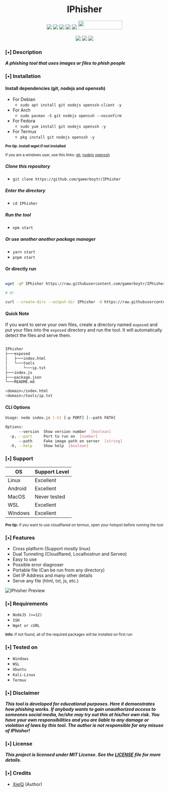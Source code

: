 <h1 align="center">IPhisher</h1>

<p align="center">
  <img src="https://img.shields.io/badge/Version-1.1.0-green?style=for-the-badge">
  <img src="https://img.shields.io/github/stars/gamerboytr/IPhisher?style=for-the-badge&color=orange">
  <img src="https://img.shields.io/github/forks/gamerboytr/IPhisher?color=cyan&style=for-the-badge&color=purple">
  <img src="https://img.shields.io/github/issues/gamerboytr/IPhisher?color=red&style=for-the-badge">
  <img src="https://img.shields.io/github/license/gamerboytr/IPhisher?style=for-the-badge&color=blue">
  <img src="https://hits.dwyl.com/gamerboytr/IPhisher.svg" width="140" height="28">
<br>
<br>
  <img src="https://img.shields.io/badge/Author-XielQ-purple?style=flat-square">
  <img src="https://img.shields.io/badge/Open%20Source-Yes-green?style=flat-square">
  <img src="https://img.shields.io/badge/Written%20In-JavaScript-yellow?style=flat-square">
</p>

### [•] Description

***A phishing tool that uses images or files to phish people***

### [•] Installation

#### Install dependencies (git, nodejs and openssh)

- For Debian
  - ```sudo apt install git nodejs openssh-client -y```
- For Arch
  - ```sudo pacman -S git nodejs openssh --noconfirm```
- For Fedora
  - ```sudo yum install git nodejs openssh -y```
- For Termux
  - ```pkg install git nodejs openssh -y```

<small>**Pro tip: install wget if not installed**</small>

<small>If you are a windows user, use this links: [git](https://git-scm.com/download/win), [nodejs](https://nodejs.org/en/download/) [openssh](https://learn.microsoft.com/en-us/windows-server/administration/openssh/openssh_install_firstuse)</small>

##### Clone this repository

- ```git clone https://github.com/gamerboytr/IPhisher```

##### Enter the directory

- ```cd IPhisher```

##### Run the tool

- ```npm start```

##### Or use another another package manager

- ```yarn start```
- ```pnpm start```

#### Or directly run

```sh

wget -qP IPhisher https://raw.githubusercontent.com/gamerboytr/IPhisher/master/index.js && (cd IPhisher && node .)

# Or

curl --create-dirs --output-dir IPhisher -O https://raw.githubusercontent.com/gamerboytr/IPhisher/master/index.js && (cd IPhisher && node .)

```

#### Quick Note

If you want to serve your own files, create a directory named `exposed` and put your files into the `exposed` directory and run the tool. It will automatically detect the files and serve them.

```sh

IPhisher
├───exposed
│   ├───index.html
│   └───tools
│       └───ip.txt
├───index.js
├───package.json
└───README.md

```

```sh
<domain>/index.html
<domain>/tools/ip.txt
```

#### CLI Options

```sh
Usage: node index.js [-h] [-p PORT] [--path PATH]

Options:
      --version  Show version number  [boolean]
  -p, --port     Port to run on  [number]
      --path     Fake image path on server  [string]
  -h, --help     Show help  [boolean]
```

### [•] Support

OS         | Support Level
-----------|--------------
Linux      | Excellent
Android    | Excellent
MacOS      | Never tested
WSL        | Excellent
Windows    | Excellent

<small>**Pro tip:** if you want to use cloudflared on termux, open your hotspot before running the tool</small>

### [•] Features

- Cross platform (Support mostly linux)
- Dual Tunneling (Cloudflared, Localhostrun and Serveo)
- Easy to use
- Possible error diagnoser
- Portable file (Can be run from any directory)
- Get IP Address and many other details
- Serve any file (html, txt, js, etc.)

![IPhisher Preview](https://i.imgur.com/xVfACYA.gif)

### [•] Requirements

- `NodeJS (>=12)`
- `SSH`
- `Wget or cURL`

<small>**Info:** If not found, all of the required packages will be installed on first run</small>

### [•] Tested on

- `Windows`
- `WSL`
- `Ubuntu`
- `Kali-Linux`
- `Termux`

### [•] Disclaimer

***This tool is developed for educational purposes. Here it demonstrates how phishing works. If anybody wants to gain unauthorized access to someones social media, he/she may try out this at his/her own risk. You have your own responsibilities and you are liable to any damage or violation of laws by this tool. The author is not responsible for any misuse of IPhisher!***

### [•] License

***This project is licensed under MIT License. See the [LICENSE](LICENSE) file for more details.***

### [•] Credits

- [XielQ](https://github.com/gamerboytr) (Author)
